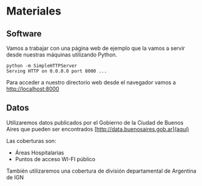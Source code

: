 # Materiales

## Software
Vamos a trabajar con una página web de ejemplo que la vamos a servir desde nuestras máquinas utilizando Python.

    python -m SimpleHTTPServer
    Serving HTTP on 0.0.0.0 port 8000 ...

Para acceder a nuestro directorio web desde el navegador vamos a [http://localhost:8000](http://localhost:8000)



## Datos
Utilizaremos datos publicados por el Gobierno de la Ciudad de Buenos Aires que pueden ser encontrados [http://data.buenosaires.gob.ar](aquí)

Las coberturas son:

  * Áreas Hospitalarias
  * Puntos de acceso WI-FI público

También utilizaremos una cobertura de división departamental de Argentina de IGN




